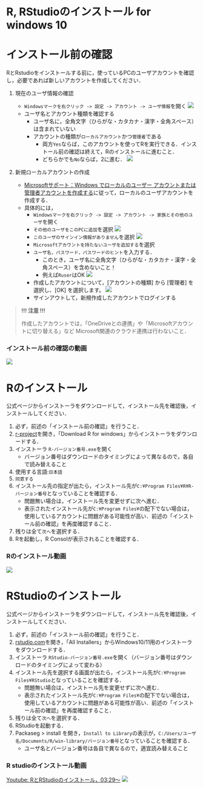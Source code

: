 # R, RStudioのインストール for windows 10


# インストール前の確認

RとRstudioをインストールする前に，使っているPCのユーザアカウントを確認し，必要であれば新しいアカウントを作成してください．

1. 現在のユーザ情報の確認
    - `Windowsマークを右クリック -> 設定 -> アカウント -> ユーザ情報`を開く 
        ![](./figs_win10/open_settings_edit.png?raw=true)
    - ユーザ名とアカウント種類を確認する
        - ユーザ名に，全角文字（ひらがな・カタカナ・漢字・全角スペース）は含まれていない
        - アカウントの種類が`ローカルアカウント`かつ`管理者`である
            - 両方`Yes`ならば，このアカウントを使ってRを実行できる．インストール前の確認は終えて，Rのインストールに進むこと．
            - どちらかでも`No`ならば，2に進む．
        ![](./figs_win10/user_info_edit.png?raw=true)

2. 新規ローカルアカウントの作成
    - [Microsoftサポート：Windows でローカルのユーザー アカウントまたは管理者アカウントを作成する](https://support.microsoft.com/ja-jp/windows/windows-でローカルのユーザー-アカウントまたは管理者アカウントを作成する-20de74e0-ac7f-3502-a866-32915af2a34d)に従って，ローカルのユーザアカウントを作成する．
    - 具体的には，
        - `Windowsマークを右クリック -> 設定 -> アカウント -> 家族とその他のユーザ`を開く
        - `その他のユーザをこのPCに追加`を選択
            ![](./figs_win10/add_user1.png?raw=true)
        - `このユーザのサインイン情報がありません`を選択
            ![](./figs_win10/add_user2.png?raw=true)
        - `Microsoftアカウントを持たないユーザを追加する`を選択
        - `ユーザ名，パスワード，パスワードのヒント`を入力する．
            - このとき，ユーザ名に全角文字（ひらがな・カタカナ・漢字・全角スペース）を含めないこと！
            - 例えば`Ruser`はOK
            ![](./figs_win10/input_new_user.png?raw=true)
        - 作成したアカウントについて，[アカウントの種類] から [管理者] を選択し、[OK] を選択します。
            ![](./figs_win10/change_to_admin.png?raw=true)
        - サインアウトして，新規作成したアカウントでログインする

> **!!! 注意 !!!**
> 
> 作成したアカウントでは，「OneDriveとの連携」や「Microsoftアカウントに切り替える」など
> Microsoft関連のクラウド連携は行わないこと．


### インストール前の確認の動画

[![](https://img.youtube.com/vi/uTb8WgAuOIY/0.jpg)](https://www.youtube.com/watch?v=uTb8WgAuOIY)



# Rのインストール

公式ページからインストーラをダウンロードして，インストール先を確認後，インストールしてください．

1. 必ず，前述の「インストール前の確認」を行うこと．
2. [r-project](https://cran.r-project.org/)を開き，「Download R for windows」からインストーラをダウンロードする．
3. インストーラ `R-バージョン番号.exe`を開く
    - バージョン番号はダウンロードのタイミングによって異なるので，各自で読み替えること
4. 使用する言語:`日本語`
4. `同意する`
5. インストール先の指定が出たら，インストール先が`C:¥Program Files¥R¥R-バージョン番号`となっていることを確認する．
    - 問題無い場合は，インストール先を変更せずに次へ進む．
    - 表示されたインストール先が`C:¥Program Files¥`の配下でない場合は，使用しているアカウントに問題がある可能性が高い．前述の「インストール前の確認」を再度確認すること．
6. 残りは全て`次へ`を選択する．
7. Rを起動し，R Consolが表示されることを確認する．


### Rのインストール動画

[![](https://img.youtube.com/vi/hOq1HbtwKcs/0.jpg)](https://www.youtube.com/watch?v=hOq1HbtwKcs)



# RStudioのインストール

公式ページからインストーラをダウンロードして，インストール先を確認後，インストールしてください．

1. 必ず，前述の「インストール前の確認」を行うこと．
2. [rstudio.com](https://www.rstudio.com/products/rstudio/download/)を開き，「All Installers」からWindows10/11用のインストーラをダウンロードする．
3. インストーラ `RStudio-バージョン番号.exe`を開く（バージョン番号はダウンロードのタイミングによって変わる）
5. インストール先を選択する画面が出たら，インストール先が`C:¥Program Files¥RStudio`となっていることを確認する．
    - 問題無い場合は，インストール先を変更せずに次へ進む．
    - 表示されたインストール先が`C:¥Program Files¥`の配下でない場合は，使用しているアカウントに問題がある可能性が高い．前述の「インストール前の確認」を再度確認すること．
6. 残りは全て`次へ`を選択する．
7. RStudioを起動する．
8. Packaseg > install を開き，`Install to Library`の表示が，`C:/Users/ユーザ名/Documents/R/win-library/バージョン番号`となっていることを確認する．
    - ユーザ名とバージョン番号は各自で異なるので，適宜読み替えること

### R studioのインストール動画

[Youtube: RとRStudioのインストール，03:29〜](https://www.youtube.com/watch?v=hOq1HbtwKcs&t=209s)
[![](https://img.youtube.com/vi/hOq1HbtwKcs/0.jpg)](https://www.youtube.com/watch?v=hOq1HbtwKcs&t=209s)

